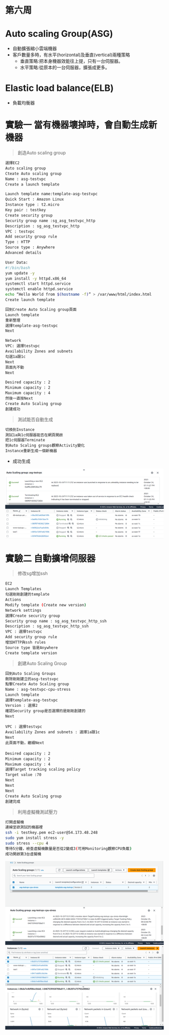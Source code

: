 # 第六周
# Auto scaling Group(ASG)
* 自動擴張縮小雲端機器
* 客戶數量多時，有水平(horizontal)及垂直(vertical)兩種策略
  * 垂直策略:把本身機器效能往上提，只有一台伺服器。
  * 水平策略:從原本的一台伺服器，擴張成更多。

# Elastic load balance(ELB)
* 負載均衡器

# 實驗一 當有機器壞掉時，會自動生成新機器
> 創造Auto scaling group

```sh
選擇EC2
Auto scaling group
Cteate Auto scaling group
Name : asg-testvpc
Create a launch template
```
```sh
Launch template name:template-asg-testvpc
Quick Start : Amazon Linux
Instance type : t2.micro
Key pair : testkey
Create security group
Security group name :sg_asg_testvpc_http
Description : sg_asg_testvpc_http 
VPC : testvpc
Add security group rule
Type : HTTP
Source type : Anywhere
Advanced details
```
```sh
User Data:
#!/bin/bash
yum update -y
yum install -y httpd.x86_64
systemctl start httpd.service
systemctl enable httpd.service
echo “Hello World from $(hostname -f)” > /var/www/html/index.html
Create launch template
```
```sh
回到Create Auto Scaling group頁面
Launch template
重新整理
選擇template-asg-testvpc
Next
```
```sh
Network
VPC: 選擇testvpc
Availability Zones and subnets
勾選1a跟1c
Next
頁面先不動
Next
```
```sh
Desired capacity : 2
Minimum capacity : 2
Maximum capacity : 4
然後一直按Next
Create Auto Scaling group
創建成功
```
>測試能否自動生成

```sh
切換到Instance
測試1a與1c伺服器能否在網頁開啟
把1c伺服器Terminate
到Auto Scaling groups觀察Activity變化
Instance重新生成一個新機器
```
* 成功生成
<img src="../pic/1024.png">
<img src="../pic/1024-1.png">

# 實驗二 自動擴增伺服器
> 修改sg增加ssh

```sh
EC2
Launch Templates
勾選剛剛創建的template
Actions
Modify template (Create new version)
Network settings
選擇Create security group
Security group name : sg_asg_testvpc_http_ssh
Description : sg_asg_testvpc_http_ssh
VPC : 選擇testvpc
Add security group rule
增加HTTP與ssh rules
Source type 皆是Anywhere
Create template version
```
>創建Auto Scaling Group

```sh
回到Auto Scaling Groups
刪除剛剛建立的asg-testsvpc
點擊Create Auto Scaling group
Name : asg-testvpc-cpu-stress
Launch template
選擇template-asg-testvpc
Version : 選擇2
確認Security group是否選擇的是剛剛創建的
Next

VPC : 選擇testvpc
Availability Zones and subnets : 選擇1a跟1c
Next
此頁面不動，繼續Next

Desired capacity : 2
Minimum capacity : 2
Maximum capacity : 4
選擇Target tracking scaling policy
Target value :70
Next
Next
Next
Create Auto Scaling group
創建完成
```
>利用虛擬機測試壓力

```sh
打開虛擬機
連線至欲測試的機器裡
ssh -i testkey.pem ec2-user@54.173.48.248
sudo yum install stress -y
sudo stress --cpu 4
等待5分鐘，檢查虛擬機數量是否從2變成3(可用Monitoring觀察CPU負載)
成功開啟第3台虛擬機
```
<img src="../pic/1024-2.png">
<img src="../pic/1024-3.png">
